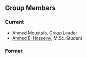 
## Group Members

### Current
- Ahmed Moustafa, Group Leader
- [Ahmed El Hosseiny](ahmedelhosseiny.md), M.Sc. Student

### Former
